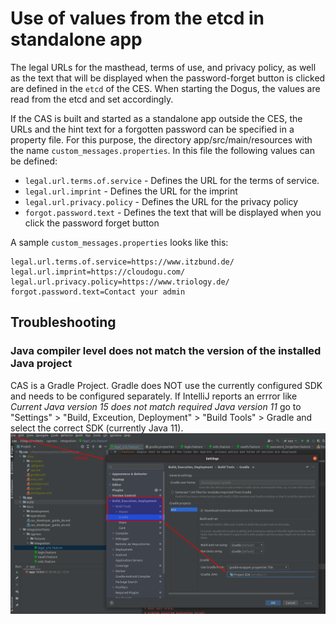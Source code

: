 # Use of values from the etcd in standalone app

The legal URLs for the masthead, terms of use, and privacy policy, as well as the text that will be
displayed when the password-forget button is clicked are defined in the `etcd` of the CES. When starting the
Dogus, the values are read from the etcd and set accordingly.

If the CAS is built and started as a standalone app outside the CES, the URLs and the hint text for a
forgotten password can be specified in a property file. For this purpose, the directory
app/src/main/resources with the name `custom_messages.properties`. In this
file the following values can be defined:

- `legal.url.terms.of.service` - Defines the URL for the terms of service.
- `legal.url.imprint` - Defines the URL for the imprint
- `legal.url.privacy.policy` - Defines the URL for the privacy policy
- `forgot.password.text` - Defines the text that will be displayed when you click the password forget button

A sample `custom_messages.properties` looks like this:
```
legal.url.terms.of.service=https://www.itzbund.de/
legal.url.imprint=https://cloudogu.com/
legal.url.privacy.policy=https://www.triology.de/
forgot.password.text=Contact your admin
```

## Troubleshooting

### Java compiler level does not match the version of the installed Java project
CAS is a Gradle Project. Gradle does NOT use the currently configured SDK and needs to be configured separately. 
If IntelliJ reports an errror like *Current Java version 15 does not match required Java version 11* go to
"Settings" > "Build, Exceution, Deployment" > "Build Tools" > Gradle and select the correct SDK (currently Java 11).
![configure sdk for gradle](figures/gradle_java_sdk.png)
